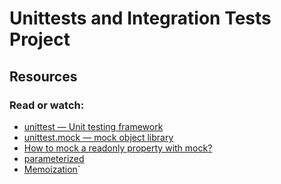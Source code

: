 # Unittests and Integration Tests Project

## Resources

### Read or watch:

- [unittest — Unit testing framework](https://intranet.aluswe.com/rltoken/ug8beURP6GPP7yJtQ4I1Jw)
- [unittest.mock — mock object library](https://intranet.aluswe.com/rltoken/cCjj8L1q_NaYxvFfqFfYPA)
- [How to mock a readonly property with mock?](https://intranet.aluswe.com/rltoken/y8OnTBcqkL_Rmr2I3peRSQ)
- [parameterized](https://intranet.aluswe.com/rltoken/Z6XhDNPKVcd7BW6163H0_Q)
- [Memoization](https://intranet.aluswe.com/rltoken/7xU6wdKJpB8L2S8vtkxpjw)`
